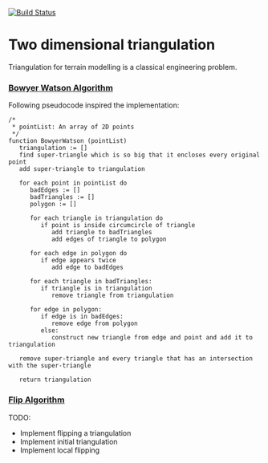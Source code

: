 [![Build Status](https://travis-ci.com/longuyen97/triangulation.svg?token=skDcu5tZxPtyDMyKnKYN&branch=master)](https://travis-ci.com/longuyen97/triangulation)

# Two dimensional triangulation

Triangulation for terrain modelling is a classical engineering problem.

### [Bowyer Watson Algorithm](https://en.wikipedia.org/wiki/Bowyer%E2%80%93Watson_algorithm)

Following pseudocode inspired the implementation:

```
/*
 * pointList: An array of 2D points
 */
function BowyerWatson (pointList)
   triangulation := []
   find super-triangle which is so big that it encloses every original point
   add super-triangle to triangulation 

   for each point in pointList do 
      badEdges := []
      badTriangles := []
      polygon := []

      for each triangle in triangulation do 
         if point is inside circumcircle of triangle    
            add triangle to badTriangles
            add edges of triangle to polygon

      for each edge in polygon do
         if edge appears twice
            add edge to badEdges
        
      for each triangle in badTriangles:
         if triangle is in triangulation
            remove triangle from triangulation

      for edge in polygon:
         if edge is in badEdges:
            remove edge from polygon
         else:
            construct new triangle from edge and point and add it to triangulation

   remove super-triangle and every triangle that has an intersection with the super-triangle

   return triangulation
```

### [Flip Algorithm](https://en.wikipedia.org/wiki/Delaunay_triangulation#Flip_algorithms)
TODO:
* Implement flipping a triangulation
* Implement initial triangulation
* Implement local flipping